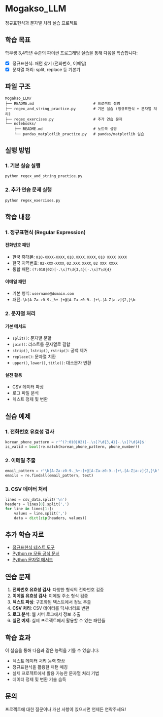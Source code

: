 # Mogakso_LLM

정규표현식과 문자열 처리 실습 프로젝트

## 학습 목표

학부생 3,4학년 수준의 파이썬 프로그래밍 실습을 통해 다음을 학습합니다:

- [x] 정규표현식: 패턴 찾기 (전화번호, 이메일)
- [x] 문자열 처리: split, replace 등 기본기

## 파일 구조

```
Mogakso_LLM/
├── README.md                           # 프로젝트 설명
├── regex_and_string_practice.py        # 기본 실습 (정규표현식 + 문자열 처리)
├── regex_exercises.py                  # 추가 연습 문제
└── notebooks/
    ├── README.md                       # 노트북 설명
    └── pandas_matplotlib_practice.py   # pandas/matplotlib 실습
```

## 실행 방법

### 1. 기본 실습 실행
```bash
python regex_and_string_practice.py
```

### 2. 추가 연습 문제 실행
```bash
python regex_exercises.py
```

## 학습 내용

### 1. 정규표현식 (Regular Expression)

#### 전화번호 패턴
- 한국 휴대폰: `010-XXXX-XXXX`, `010.XXXX.XXXX`, `010 XXXX XXXX`
- 한국 지역번호: `02-XXX-XXXX`, `02.XXX.XXXX`, `02 XXX XXXX`
- 통합 패턴: `(?:010|02)[-.\s]?\d{3,4}[-.\s]?\d{4}`

#### 이메일 패턴
- 기본 형식: `username@domain.com`
- 패턴: `\b[A-Za-z0-9._%+-]+@[A-Za-z0-9.-]+\.[A-Z|a-z]{2,}\b`

### 2. 문자열 처리

#### 기본 메서드
- `split()`: 문자열 분할
- `join()`: 리스트를 문자열로 결합
- `strip()`, `lstrip()`, `rstrip()`: 공백 제거
- `replace()`: 문자열 치환
- `upper()`, `lower()`, `title()`: 대소문자 변환

#### 실전 활용
- CSV 데이터 파싱
- 로그 파일 분석
- 텍스트 정제 및 변환

## 실습 예제

### 1. 전화번호 유효성 검사
```python
korean_phone_pattern = r'^(?:010|02)[-.\s]?\d{3,4}[-.\s]?\d{4}$'
is_valid = bool(re.match(korean_phone_pattern, phone_number))
```

### 2. 이메일 추출
```python
email_pattern = r'\b[A-Za-z0-9._%+-]+@[A-Za-z0-9.-]+\.[A-Z|a-z]{2,}\b'
emails = re.findall(email_pattern, text)
```

### 3. CSV 데이터 처리
```python
lines = csv_data.split('\n')
headers = lines[0].split(',')
for line in lines[1:]:
    values = line.split(',')
    data = dict(zip(headers, values))
```

## 추가 학습 자료

- [정규표현식 테스트 도구](https://regex101.com/)
- [Python re 모듈 공식 문서](https://docs.python.org/3/library/re.html)
- [Python 문자열 메서드](https://docs.python.org/3/library/stdtypes.html#string-methods)

## 연습 문제

1. **전화번호 유효성 검사**: 다양한 형식의 전화번호 검증
2. **이메일 유효성 검사**: 이메일 주소 형식 검증
3. **텍스트 파싱**: 구조화된 텍스트에서 정보 추출
4. **CSV 처리**: CSV 데이터를 딕셔너리로 변환
5. **로그 분석**: 웹 서버 로그에서 정보 추출
6. **실전 예제**: 실제 프로젝트에서 활용할 수 있는 패턴들

## 학습 효과

이 실습을 통해 다음과 같은 능력을 기를 수 있습니다:

- 텍스트 데이터 처리 능력 향상
- 정규표현식을 활용한 패턴 매칭
- 실제 프로젝트에서 활용 가능한 문자열 처리 기법
- 데이터 정제 및 변환 기술 습득

## 문의

프로젝트에 대한 질문이나 개선 사항이 있으시면 언제든 연락주세요! 